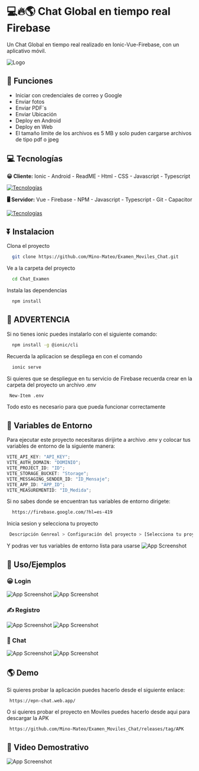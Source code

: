 # 💻🔥🌎 Chat Global en tiempo real Firebase

Un Chat Global en tiempo real realizado en Ionic-Vue-Firebase, con un aplicativo móvil.

![Logo](./Assets/Logo.png)

## 📒 Funciones

- Iniciar con credenciales de correo y Google
- Enviar fotos
- Enviar PDF´s
- Enviar Ubicación
- Deploy en Android
- Deploy en Web
- El tamaño limite de los archivos es 5 MB y solo puden cargarse archivos de tipo pdf o jpeg

## 💻 Tecnologías

**😀 Cliente:**
Ionic - Android - ReadME - Html - CSS - Javascript - Typescript

[![Tecnologías](https://simpleskill.icons.workers.dev/svg?i=ionic,android,readme,html5,CSS3,javascript,typescript)](https://skillicons.dev)

**🖥️ Servidor:**
Vue - Firebase - NPM - Javascript - Typescript - Git - Capacitor

[![Tecnologías](https://simpleskill.icons.workers.dev/svg?i=vuedotjs,firebase,npm,javascript,typescript,git,capacitor)](https://skillicons.dev)

## ⏬ Instalacion

Clona el proyecto

```bash
  git clone https://github.com/Mino-Mateo/Examen_Moviles_Chat.git
```

Ve a la carpeta del proyecto

```bash
  cd Chat_Examen
```

Instala las dependencias

```bash
  npm install
```

## 🛑 ADVERTENCIA

Si no tienes ionic puedes instalarlo con el siguiente comando:

```bash
  npm install -g @ionic/cli
```

Recuerda la aplicacion se despliega en con el comando

```bash
  ionic serve
```

Si quieres que se despliegue en tu servicio de Firebase recuerda crear en la carpeta del proyecto un archivo .env

```bash
 New-Item .env
```

Todo esto es necesario para que pueda funcionar correctamente

## 🍃 Variables de Entorno

Para ejecutar este proyecto necesitaras dirijirte a archivo .env y colocar tus variables de entorno de la siguiente manera:

```js
VITE_API_KEY: "API_KEY";
VITE_AUTH_DOMAIN: "DOMINIO";
VITE_PROJECT_ID: "ID";
VITE_STORAGE_BUCKET: "Storage";
VITE_MESSAGING_SENDER_ID: "ID_Mensaje";
VITE_APP_ID: "APP_ID";
VITE_MEASUREMENTID: "ID_Medida";
```

Si no sabes donde se encuentran tus variables de entorno dirigete:

```bash
  https://firebase.google.com/?hl=es-419
```

Inicia sesion y selecciona tu proyecto

```bash
 Descripción Genreal > Configuración del proyecto > [Selecciona tu proyecto web]
```

Y podras ver tus variables de entorno lista para usarse
![App Screenshot](./Assets/entorno.PNG)

## 🧩 Uso/Ejemplos

### 😀 Login

![App Screenshot](./Assets/LoginMovil.jpg)
![App Screenshot](./Assets/LoginWeb.PNG)

### ✍️ Registro

![App Screenshot](./Assets/RegistroMovil.jpg)
![App Screenshot](./Assets/RegistroWeb.PNG)

### 📲 Chat

![App Screenshot](./Assets/ChatMovil.jpg)
![App Screenshot](./Assets/ChatWeb.PNG)

## 🌎 Demo

Si quieres probar la aplicación puedes hacerlo desde el siguiente enlace:

```link
 https://epn-chat.web.app/
```

O si quieres probar el proyecto en Moviles puedes hacerlo desde aqui para descargar la APK

```link
 https://github.com/Mino-Mateo/Examen_Moviles_Chat/releases/tag/APK
```

## 🎥 Video Demostrativo

![App Screenshot](https://via.placeholder.com/468x300?text=App+Screenshot+Here)
